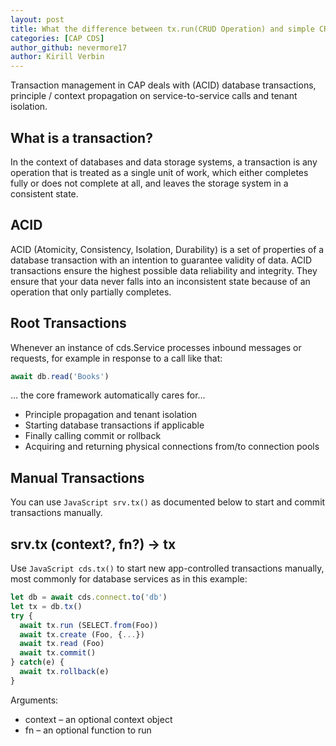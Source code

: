 ```yaml
---
layout: post
title: What the difference between tx.run(CRUD Operation) and simple CRUD Operation?
categories: [CAP CDS]
author_github: nevermore17
author: Kirill Verbin
---
```


Transaction management in CAP deals with (ACID) database transactions, principle / context propagation on service-to-service calls and tenant isolation.

## What is a transaction?

In the context of databases and data storage systems, a transaction is any operation that is treated as a single unit of work, which either completes fully or does not complete at all, and leaves the storage system in a consistent state.

## ACID

ACID (Atomicity, Consistency, Isolation, Durability) is a set of properties of a database transaction with an intention to guarantee validity of data.
ACID transactions ensure the highest possible data reliability and integrity. They ensure that your data never falls into an inconsistent state because of an operation that only partially completes.


## Root Transactions

Whenever an instance of cds.Service processes inbound messages or requests, for example in response to a call like that:
```js
await db.read('Books')
``` 
… the core framework automatically cares for…

 - Principle propagation and tenant isolation
 - Starting database transactions if applicable
 - Finally calling commit or rollback
 - Acquiring and returning physical connections from/to connection pools

## Manual Transactions

You can use `JavaScript srv.tx()` as documented below to start and commit transactions manually.

## srv.tx (context?, fn?) → tx<srv>

Use `JavaScript cds.tx()` to start new app-controlled transactions manually, most commonly for database services as in this example:
```js
let db = await cds.connect.to('db')
let tx = db.tx()
try {
  await tx.run (SELECT.from(Foo))
  await tx.create (Foo, {...})
  await tx.read (Foo)
  await tx.commit()
} catch(e) {
  await tx.rollback(e)
}
```

Arguments:
 - context – an optional context object
 - fn – an optional function to run
